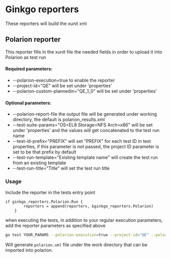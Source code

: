 # Ginkgo reporters

These reporters will build the xunit xml


## Polarion reporter
This reporter fills in the xunit file the needed fields in order to upload it into Polarion as test run

#### Required parameters:
- --polarion-execution=true to enable the reporter
- --project-id="QE" will be set under 'properties'
- --polarion-custom-plannedin="QE_1_0" will be set under 'properties'

#### Optional parameters:
- --polarion-report-file the output file will be generated under working directory, the default is polarion_results.xml
- --test-suite-params="OS=EL8 Storage=NFS Arch=x86" will be set under 'properties' and the values will get concatenated to the test run name 
- --test-id-prefix="PREFIX" will set "PREFIX" for each test ID in test properties, if this parameter is not passed, the project ID parameter is set to be that prefix by default
- --test-run-template="Existing template name" will create the test run from an existing template
- --test-run-title="Title" will set the test run title

### Usage

Include the reporter in the tests entry point
```
if ginkgo_reporters.Polarion.Run {
		reporters = append(reporters, &ginkgo_reporters.Polarion)
	}
```

when executing the tests, in addition to your regular execution parameters,
add the reporter parameters as specified above

``` bash
go test YOUR_PARAMS --polarion-execution=true --project-id="QE" --polarion-custom-plannedin="QE_1_0" --polarion-report-file="polarion.xml"
```
Will generate `polarion.xml` file under the work directory that can be imported into polarion.
